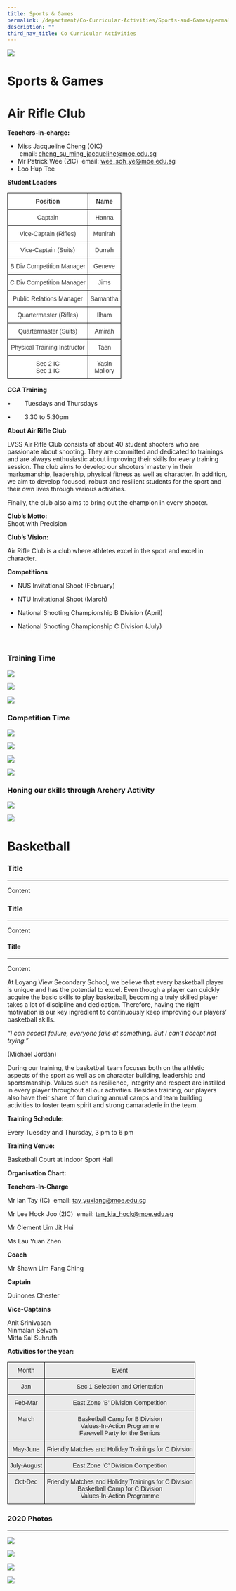 ```yaml
---
title: Sports & Games
permalink: /department/Co-Curricular-Activities/Sports-and-Games/permalink/
description: ""
third_nav_title: Co Curricular Activities
---
```

![](/images/Banner.jpg)

Sports &amp; Games
==============

Air Rifle Club
==============

**Teachers-in-charge:**&nbsp;

*   Miss Jacqueline Cheng (OIC)&nbsp; &nbsp;email:&nbsp;cheng_su_ming_jacqueline@moe.edu.sg
*   Mr Patrick Wee (2IC)&nbsp; email:&nbsp;wee_soh_ye@moe.edu.sg&nbsp;
*   Loo Hup Tee

  
  

**Student Leaders**

<style type="text/css">
.tg  {border-collapse:collapse;border-spacing:0;}
.tg td{border-color:black;border-style:solid;border-width:1px;font-family:Arial, sans-serif;font-size:14px;
  overflow:hidden;padding:10px 5px;word-break:normal;}
.tg th{border-color:black;border-style:solid;border-width:1px;font-family:Arial, sans-serif;font-size:14px;
  font-weight:normal;overflow:hidden;padding:10px 5px;word-break:normal;}
.tg .tg-tlx9{background-color:#FFF;color:#333;text-align:center;vertical-align:top}
.tg .tg-apyk{background-color:#FFF;color:#333;font-weight:bold;text-align:center;vertical-align:top}
</style>
<table class="tg">
<thead>
  <tr>
    <th class="tg-apyk">Position</th>
    <th class="tg-apyk">Name</th>
  </tr>
</thead>
<tbody>
  <tr>
    <td class="tg-tlx9">Captain</td>
    <td class="tg-tlx9">Hanna</td>
  </tr>
  <tr>
    <td class="tg-tlx9">Vice-Captain (Rifles)</td>
    <td class="tg-tlx9">Munirah</td>
  </tr>
  <tr>
    <td class="tg-tlx9">Vice-Captain (Suits)</td>
    <td class="tg-tlx9">Durrah</td>
  </tr>
  <tr>
    <td class="tg-tlx9">B Div Competition Manager</td>
    <td class="tg-tlx9">Geneve</td>
  </tr>
  <tr>
    <td class="tg-tlx9">C Div Competition Manager</td>
    <td class="tg-tlx9">Jims</td>
  </tr>
  <tr>
    <td class="tg-tlx9">Public Relations Manager</td>
    <td class="tg-tlx9">Samantha</td>
  </tr>
  <tr>
    <td class="tg-tlx9">Quartermaster (Rifles)</td>
    <td class="tg-tlx9">Ilham</td>
  </tr>
  <tr>
    <td class="tg-tlx9">Quartermaster (Suits)</td>
    <td class="tg-tlx9">Amirah</td>
  </tr>
  <tr>
    <td class="tg-tlx9">Physical Training Instructor</td>
    <td class="tg-tlx9">Taen</td>
  </tr>
  <tr>
    <td class="tg-tlx9">Sec 2 IC<br>Sec 1 IC</td>
    <td class="tg-tlx9">Yasin<br>Mallory</td>
  </tr>
</tbody>
</table>


**CCA Training**

•&nbsp;&nbsp;&nbsp;&nbsp;&nbsp;&nbsp;&nbsp;&nbsp;Tuesdays and Thursdays

•&nbsp;&nbsp;&nbsp;&nbsp;&nbsp;&nbsp;&nbsp;&nbsp;3.30 to 5.30pm

  

**About Air Rifle Club**

LVSS Air Rifle Club consists of about 40 student shooters who are passionate about shooting. They are committed and dedicated to trainings and are always enthusiastic about improving their skills for every training session. The club aims to develop our shooters’ mastery in their marksmanship, leadership, physical fitness as well as character. In addition, we aim to develop focused, robust and resilient students for the sport and their own lives through various activities.  
  
Finally, the club also aims to bring out the champion in every shooter.  
  

**Club’s Motto:**  
Shoot with Precision

**Club’s Vision:**

Air Rifle Club is a club where athletes excel in the sport and excel in character.

**Competitions**  

*   NUS Invitational Shoot (February)  
    
*   NTU Invitational Shoot (March)  
    
*   National Shooting Championship B Division (April)  
    
*   National Shooting Championship C Division (July)  
    

&nbsp;  
  

### Training Time

![](/images/Air1.jpeg)

![](/images/AIr2.jpeg)

![](/images/Air3.jpeg)

### Competition Time

![](/images/Air4.png)

![](/images/Air5.png)

![](/images/Air6.jpeg)

![](/images/Air7.jpeg)

### Honing our skills through Archery Activity

![](/images/Air8.png)

![](/images/Air9.jpeg)



Basketball
==========


### Title
-----

Content

### Title
-----

Content

#### Title
-----

Content

At Loyang View Secondary School, we believe that every basketball player is unique and has the potential to excel. Even though a player can quickly acquire the basic skills to play basketball, becoming a truly skilled player takes a lot of discipline and dedication. Therefore, having the right motivation is our key ingredient to continuously keep improving our players’ basketball skills.

_“I can accept failure, everyone fails at something. But I can’t accept not trying.”_

(Michael Jordan)

During our training, the basketball team focuses both on the athletic aspects of the sport as well as on character building, leadership and sportsmanship. Values such as resilience, integrity and respect are instilled in every player throughout all our activities. Besides training, our players also have their share of fun during annual camps and team building activities to foster team spirit and strong camaraderie in the team.

**Training Schedule:**&nbsp;

Every Tuesday and Thursday, 3 pm to 6 pm

**Training Venue:**&nbsp;

Basketball Court at Indoor Sport Hall

**Organisation Chart:**

**Teachers-In-Charge**

Mr Ian Tay (IC)&nbsp; email:&nbsp;tay_yuxiang@moe.edu.sg&nbsp;

Mr Lee Hock Joo (2IC)&nbsp; email:&nbsp;tan_kia_hock@moe.edu.sg&nbsp;

Mr Clement Lim Jit Hui

Ms Lau Yuan Zhen

**Coach**

Mr Shawn Lim Fang Ching

**Captain**

Quinones Chester

**Vice-Captains**

Anit Srinivasan  
Ninmalan Selvam  
Mitta Sai Suhruth

**Activities for the year:**

<style type="text/css">
.tg  {border-collapse:collapse;border-spacing:0;}
.tg td{border-color:black;border-style:solid;border-width:1px;font-family:Arial, sans-serif;font-size:14px;
  overflow:hidden;padding:10px 5px;word-break:normal;}
.tg th{border-color:black;border-style:solid;border-width:1px;font-family:Arial, sans-serif;font-size:14px;
  font-weight:normal;overflow:hidden;padding:10px 5px;word-break:normal;}
.tg .tg-ii8k{background-color:#EAEAEA;color:#222;text-align:center;vertical-align:top}
</style>
<table class="tg">
<thead>
  <tr>
    <th class="tg-ii8k">Month</th>
    <th class="tg-ii8k">Event</th>
  </tr>
</thead>
<tbody>
  <tr>
    <td class="tg-ii8k">Jan</td>
    <td class="tg-ii8k">Sec 1 Selection and Orientation</td>
  </tr>
  <tr>
    <td class="tg-ii8k">Feb-Mar</td>
    <td class="tg-ii8k">East Zone ‘B’ Division Competition</td>
  </tr>
  <tr>
    <td class="tg-ii8k">March</td>
    <td class="tg-ii8k">Basketball Camp for B Division<br>Values-In-Action Programme<br>Farewell Party for the Seniors</td>
  </tr>
  <tr>
    <td class="tg-ii8k">May-June</td>
    <td class="tg-ii8k">Friendly Matches and Holiday Trainings for C Division</td>
  </tr>
  <tr>
    <td class="tg-ii8k">July-August</td>
    <td class="tg-ii8k">East Zone ‘C’ Division Competition</td>
  </tr>
  <tr>
    <td class="tg-ii8k">Oct-Dec</td>
    <td class="tg-ii8k">Friendly Matches and Holiday Trainings for C Division<br>Basketball Camp for C Division<br>Values-In-Action Programme</td>
  </tr>
</tbody>
</table>


### 2020 Photos
-----------

![](/images/Basketball1.jpeg)

![](/images/Basketball2.jpeg)

![](/images/Basketball3.jpeg)

![](/images/Basketball4.jpeg)